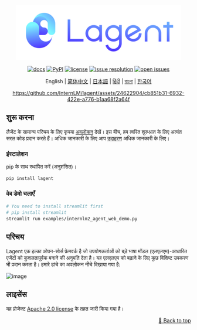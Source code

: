 <div id="top"></div>
<div align="center">
  <img src="docs/imgs/lagent_logo.png" width="450"/>

[![docs](https://img.shields.io/badge/docs-latest-blue)](https://lagent.readthedocs.io/en/latest/)
[![PyPI](https://img.shields.io/pypi/v/lagent)](https://pypi.org/project/lagent)
[![license](https://img.shields.io/github/license/InternLM/lagent.svg)](https://github.com/InternLM/lagent/tree/main/LICENSE)
[![issue resolution](https://img.shields.io/github/issues-closed-raw/InternLM/lagent)](https://github.com/InternLM/lagent/issues)
[![open issues](https://img.shields.io/github/issues-raw/InternLM/lagent)](https://github.com/InternLM/lagent/issues)

English | [简体中文](README_zh-CN.md) | [日本語](README_ja_JP.md) | [हिंदी](README_in_HIN.md) | [বাংলা](README_in_beng.md) | [한국어](README_KR_Kr.md)

</div>

<div align="center">

https://github.com/InternLM/lagent/assets/24622904/cb851b31-6932-422e-a776-b1aa68f2a64f

</div>

## शुरू करना

लैजेंट के सामान्य परिचय के लिए कृपया [अवलोकन](docs/in/get_started/overview.md) देखें। इस बीच, हम त्वरित शुरुआत के लिए अत्यंत सरल कोड प्रदान करते हैं। अधिक जानकारी के लिए आप [उदाहरण](examples/) अधिक जानकारी के लिए।

### इंस्टालेशन

pip के साथ स्थापित करें (अनुशंसित)।

```bash
pip install lagent
```

### वेब डेमो चलाएँ

```bash
# You need to install streamlit first
# pip install streamlit
streamlit run examples/internlm2_agent_web_demo.py
```

## परिचय

Lagent एक हल्का ओपन-सोर्स फ्रेमवर्क है जो उपयोगकर्ताओं को बड़े भाषा मॉडल (एलएलएम)-आधारित एजेंटों को कुशलतापूर्वक बनाने की अनुमति देता है। यह एलएलएम को बढ़ाने के लिए कुछ विशिष्ट उपकरण भी प्रदान करता है। हमारे ढांचे का अवलोकन नीचे दिखाया गया है:

![image](https://github.com/InternLM/lagent/assets/24351120/cefc4145-2ad8-4f80-b88b-97c05d1b9d3e)

## लाइसेंस

यह प्रोजेक्ट [Apache 2.0 license](LICENSE) के तहत जारी किया गया है।

<p align="right"><a href="#top">🔼 Back to top</a></p>
